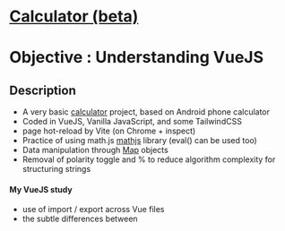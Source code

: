 # [Calculator (beta)](https://relaxed-kangaroo-e4f3b3.netlify.app/) 

# Objective : Understanding VueJS

## Description
- A very basic [calculator](https://relaxed-kangaroo-e4f3b3.netlify.app/) project, based on Android phone calculator
- Coded in VueJS, Vanilla JavaScript, and some TailwindCSS
- page hot-reload by Vite (on Chrome + inspect)
- Practice of using math.js [mathjs](https://mathjs.org/) library (eval() can be used too)
- Data manipulation through [Map](https://www.w3schools.com/js/js_object_maps.asp) objects
- Removal of polarity toggle and % to reduce algorithm complexity for structuring strings

#### My VueJS study
- use of import / export across Vue files
- the subtle differences between <script setup> and <script>
- the subtle differences between <style scoped> and <style>
- the reactivity feature that allows data access without query selectors
- using the built-in darkmode theme (CSS)
- use of slot and @click listeners
```
    <button @click="calcProcessor">
      <slot name="key"></slot>
    </button>
```
```
    \\ initiating vue project
    npm init vue@latest
    cd "calc"
    npm install
    npm run dev
```

```
    npm run build  // go for production
```

#### General studies
- scaling SVG file properly and respecting its <svg> containers  (not using <img> tag)
- Map objects vs. normal Objects
- import of an extension library


#### Code Components : Result retrieval from mathjs
```
    npm init
    npm install mathjs
```
```
    import { simplify, parse, evaluate } from "mathjs"
```
```
    evaluate(simplify(parse(rawString)).toString())  //get result in integer instead of fraction
```
#### Code Components : Object build through function call on every button clicked (keypad)
```
  export function buildObj(char, userString) {
    this.char = char
    this.userString = userString
    this.lcdmain_display = stringFormatterForDisplay(this.userString)
    this.lcdpreview_display = getResult(this.userString, this.char)
    this.isOperator = isOperator(this.char)
    this.isEqual =  this.char =="="?true:false
    this.isClear = this.char=="C"?true:false
    this.isDel = this.char=="D"?true:false
    this.isDecimal = this.char=="."?true:false
  }
```

#### Code component : Mapping objects
```
    let clicked = new buildObj(x, lcdmaintemp.value)
    let current = new Map(Object.entries(clicked))
```


